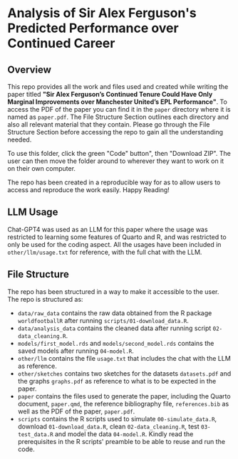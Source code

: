 # Analysis of Sir Alex Ferguson's Predicted Performance over Continued Career

## Overview

This repo provides all the work and files used and created while writing the paper titled **"Sir Alex Ferguson’s Continued Tenure Could Have Only Marginal Improvements over Manchester United’s EPL Performance"**. To access the PDF of the paper you can find it in the `paper` directory where it is named as `paper.pdf`. The File Structure Section outlines each directory and also all relevant material that they contain. Please go through the File Structure Section before accessing the repo to gain all the understanding needed.

To use this folder, click the green "Code" button", then "Download ZIP". The user can then move the folder around to wherever they want to work on it on their own computer.

The repo has been created in a reproducible way for as to allow users to access and reproduce the work easily. Happy Reading!

## LLM Usage

Chat-GPT4 was used as an LLM for this paper where the usage was restricted to learning some features of Quarto and R, and was restricted to only be used for the coding aspect. All the usages have been included in `other/llm/usage.txt` for reference, with the full chat with the LLM.

## File Structure

The repo has been structured in a way to make it accessible to the user. The repo is structured as:

-   `data/raw_data` contains the raw data obtained from the R package `worldfootballR` after running `scripts/01-download_data.R`.
-   `data/analysis_data` contains the cleaned data after running script `02-data_cleaning.R`.
-   `models/first_model.rds` and `models/second_model.rds` contains the saved models after running `04-model.R`.
-   `other/llm` contains the file `usage.txt` that includes the chat with the LLM as reference.
-   `other/sketches` contains two sketches for the datasets `datasets.pdf` and the graphs `graphs.pdf` as reference to what is to be expected in the paper.
-   `paper` contains the files used to generate the paper, including the Quarto document, `paper.qmd`, the reference bibliography file, `references.bib` as well as the PDF of the paper, `paper.pdf`.
-   `scripts` contains the R scripts used to simulate `00-simulate_data.R`, download `01-download_data.R`, clean `02-data_cleaning.R`, test `03-test_data.R` and model the data `04-model.R`. Kindly read the prerequisites in the R scripts' preamble to be able to reuse and run the code.
